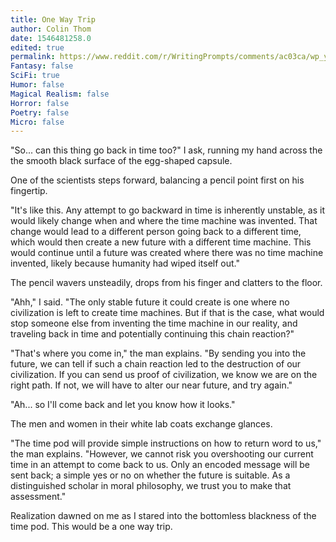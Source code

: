 ```yaml
---
title: One Way Trip
author: Colin Thom
date: 1546481258.0
edited: true
permalink: https://www.reddit.com/r/WritingPrompts/comments/ac03ca/wp_you_have_a_time_machine_which_can_only_go_into/
Fantasy: false
SciFi: true
Humor: false
Magical Realism: false
Horror: false
Poetry: false
Micro: false
---
```

"So... can this thing go back in time too?" I ask, running my hand across the the smooth black surface of the egg-shaped capsule.
  
One of the scientists steps forward, balancing a pencil point first on his fingertip.

"It's like this. Any attempt to go backward in time is inherently unstable, as it would likely change when and where the time machine was invented. That change would lead to a different person going back to a different time, which would then create a new future with a different time machine. This would continue until a future was created where there was no time machine invented, likely because humanity had wiped itself out."

The pencil wavers unsteadily, drops from his finger and clatters to the floor.

"Ahh," I said. "The only stable future it could create is one where no civilization is left to create time machines. But if that is the case, what would stop someone else from inventing the time machine in our reality, and traveling back in time and potentially continuing this chain reaction?"

"That's where you come in," the man explains. "By sending you into the future, we can tell if such a chain reaction led to the destruction of our civilization. If you can send us proof of civilization, we know we are on the right path. If not, we will have to alter our near future, and try again."

"Ah... so I'll come back and let you know how it looks."

The men and women in their white lab coats exchange glances.

"The time pod will provide simple instructions on how to return word to us," the man explains. "However, we cannot risk you overshooting our current time in an attempt to come back to us. Only an encoded message will be sent back; a simple yes or no on whether the future is suitable. As a distinguished scholar in moral philosophy, we trust you to make that assessment."

Realization dawned on me as I stared into the bottomless blackness of the time pod. This would be a one way trip.
